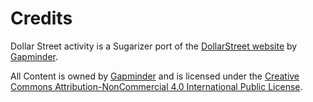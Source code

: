 # Credits

Dollar Street activity is a Sugarizer port of the [DollarStreet website](https://dollarstreet.org) by [Gapminder](https://www.gapminder.org/).

All Content is owned by [Gapminder](https://www.gapminder.org/) and is licensed under the [Creative Commons Attribution-NonCommercial 4.0 International Public License](https://creativecommons.org/licenses/by/4.0/).
